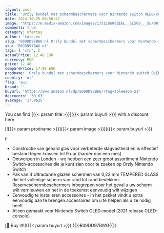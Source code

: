```yaml
---
layout: post
title: 'Orzly bundel met schermbeschermers voor Nintendo switch OLED-console 2024-model - 4-pack gehard glas met accessoires voor eenvoudige installatie Levenslange editie'
date: 2024-10-25 04:50:47
image: 'https://m.media-amazon.com/images/I/51E8nK6ZEkL._SL500_._SL400_.jpg'
comments: true
category: ofertas
author: 'tole.es'
slug: 'B09DD97BWG-nl Orzly bundel met schermbeschermers voor Nintendo switch...'
sku: 'B09DD97BWG-nl'
tags: [ '🇳🇱', ]
actualPrice: 12.48 EUR
currency: EUR
price: 12.48
comparePrice: 17.99 EUR
prodname: 'Orzly bundel met schermbeschermers voor Nintendo switch OLED-console 2024-model - 4-pack gehard glas met accessoires voor eenvoudige installatie Levenslange editie'
country: 'nl'
flag: '🇳🇱'
brand: ''
buyurl: 'https://www.amazon.nl/dp/B09DD97BWG/?tag=tolees0b-21'
descuento: '30.63'
average: '17.8625'
---
```


You can find [{{< param title >}}]({{< param buyurl >}}) with a discount here:

[![{{< param prodname >}}]({{< param image >}})]({{< param buyurl >}})

ℹ️:

- Constructie van gehard glas voor verbeterde slagvastheid en is effectief bestand tegen krassen tot 9 uur (harder dan een mes)
- Ontworpen in Londen - we hebben een zeer groot assortiment Nintendo Switch-accessoires die je kunt zien door te zoeken op Orzly Nintendo Switch
- Pak van 4 Ultradunne glazen schermen van 0,22 mm TEMPERED GLASS die het volledige scherm van rand tot rand bedekken. Reserveschermbeschermers inbegrepen voor het geval u uw scherm wilt vernieuwen en het in de toekomst eenvoudig wilt wijzigen
- Eenvoudig te installeren accessoires - In het pakket vindt u extra eenvoudig aan te brengen accessoires om u te helpen als u ze nodig heeft
- Alleen gemaakt voor Nintendo Switch OLED-model (2021 release OLED-console)

[🛒 Buy it!!]({{< param buyurl >}})
{{<world>}}B09DD97BWG{{</world>}}
